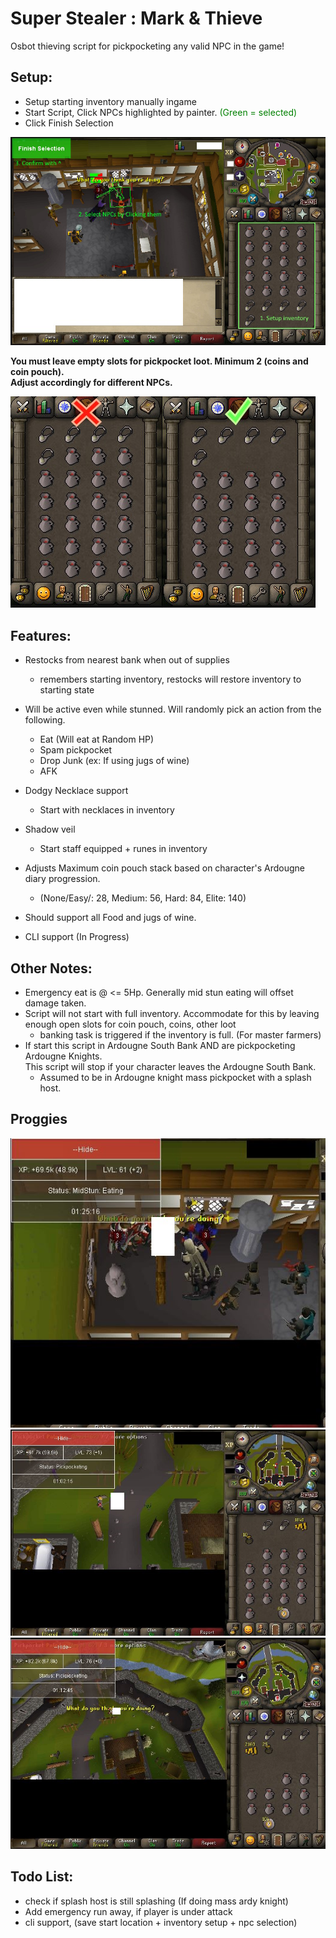 # Super Stealer : Mark & Thieve

Osbot thieving script for pickpocketing any valid NPC in the game!

## Setup:
- Setup starting inventory manually ingame
- Start Script, Click NPCs highlighted by painter. <span style="color: green;">(Green = selected)</span>
- Click Finish Selection

![visual_instructions.jpg](readme_imgs%2Fvisual_instructions.jpg)

**You must leave empty slots for pickpocket loot. Minimum 2 (coins and coin pouch). 
<br>
Adjust accordingly for different NPCs.**

![inv_setup.jpg](readme_imgs%2Finv_setup.jpg)

## Features:
- Restocks from nearest bank when out of supplies
    * remembers starting inventory, restocks will restore inventory to starting state
- Will be active even while stunned. Will randomly pick an action from the following.
  * Eat (Will eat at Random HP)
  * Spam pickpocket
  * Drop Junk (ex: If using jugs of wine)
  * AFK
- Dodgy Necklace support
  * Start with necklaces in inventory
- Shadow veil
  * Start staff equipped + runes in inventory
- Adjusts Maximum coin pouch stack based on character's Ardougne diary progression. 
  * (None/Easy/: 28, Medium: 56, Hard: 84, Elite: 140)
- Should support all Food and jugs of wine. 

- CLI support (In Progress)


## Other Notes:
- Emergency eat is @ <= 5Hp. Generally mid stun eating will offset damage taken. 
- Script will not start with full inventory. Accommodate for this by leaving enough open slots for coin pouch, coins, other loot
  * banking task is triggered if the inventory is full. (For master farmers)
- If start this script in Ardougne South Bank AND are pickpocketing Ardougne Knights. 
<br>This script will stop if your character leaves the Ardougne South Bank. 
  * Assumed to be in Ardougne knight mass pickpocket with a splash host.


## Proggies
![1hr.JPG](readme_imgs%2F1hr.JPG)
![pally_1hr.JPG](readme_imgs%2Fpally_1hr.JPG)
![pally_1hr2.JPG](readme_imgs%2Fpally_1hr2.JPG)

## Todo List:
- check if splash host is still splashing (If doing mass ardy knight)
- Add emergency run away, if player is under attack
- cli support, (save start location + inventory setup + npc selection)